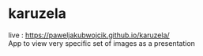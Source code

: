 # karuzela
live : https://paweljakubwojcik.github.io/karuzela/  
App to view very specific set of images as a presentation
